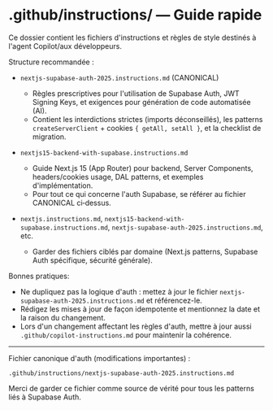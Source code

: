# .github/instructions/ — Guide rapide

Ce dossier contient les fichiers d'instructions et règles de style destinés à l'agent Copilot/aux développeurs.

Structure recommandée :

- `nextjs-supabase-auth-2025.instructions.md` (CANONICAL)
  - Règles prescriptives pour l'utilisation de Supabase Auth, JWT Signing Keys, et exigences pour génération de code automatisée (AI).
  - Contient les interdictions strictes (imports déconseillés), les patterns `createServerClient` + cookies `{ getAll, setAll }`, et la checklist de migration.

- `nextjs15-backend-with-supabase.instructions.md`
  - Guide Next.js 15 (App Router) pour backend, Server Components, headers/cookies usage, DAL patterns, et exemples d'implémentation.
  - Pour tout ce qui concerne l'auth Supabase, se référer au fichier CANONICAL ci‑dessus.

- `nextjs.instructions.md`, `nextjs15-backend-with-supabase.instructions.md`, `nextjs-supabase-auth-2025.instructions.md`, etc.
  - Garder des fichiers ciblés par domaine (Next.js patterns, Supabase Auth spécifique, sécurité générale).

Bonnes pratiques:

- Ne dupliquez pas la logique d'auth : mettez à jour le fichier `nextjs-supabase-auth-2025.instructions.md` et référencez-le.
- Rédigez les mises à jour de façon idempotente et mentionnez la date et la raison du changement.
- Lors d'un changement affectant les règles d'auth, mettre à jour aussi `.github/copilot-instructions.md` pour maintenir la cohérence.

---

Fichier canonique d'auth (modifications importantes) :

` .github/instructions/nextjs-supabase-auth-2025.instructions.md `

Merci de garder ce fichier comme source de vérité pour tous les patterns liés à Supabase Auth.
